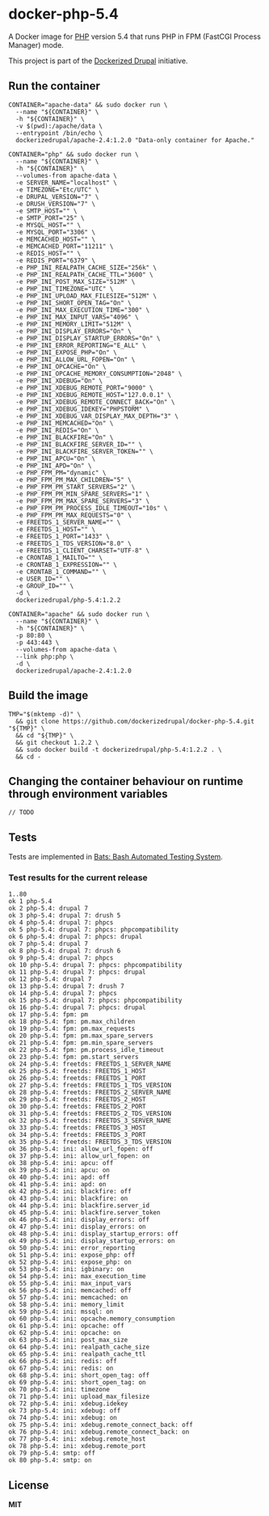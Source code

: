 # docker-php-5.4

A Docker image for [PHP](http://php.net/) version 5.4 that runs PHP in FPM (FastCGI Process Manager) mode.

This project is part of the [Dockerized Drupal](https://dockerizedrupal.com/) initiative.

## Run the container

    CONTAINER="apache-data" && sudo docker run \
      --name "${CONTAINER}" \
      -h "${CONTAINER}" \
      -v $(pwd):/apache/data \
      --entrypoint /bin/echo \
      dockerizedrupal/apache-2.4:1.2.0 "Data-only container for Apache."
      
    CONTAINER="php" && sudo docker run \
      --name "${CONTAINER}" \
      -h "${CONTAINER}" \
      --volumes-from apache-data \
      -e SERVER_NAME="localhost" \
      -e TIMEZONE="Etc/UTC" \
      -e DRUPAL_VERSION="7" \
      -e DRUSH_VERSION="7" \
      -e SMTP_HOST="" \
      -e SMTP_PORT="25" \
      -e MYSQL_HOST="" \
      -e MYSQL_PORT="3306" \
      -e MEMCACHED_HOST="" \
      -e MEMCACHED_PORT="11211" \
      -e REDIS_HOST="" \
      -e REDIS_PORT="6379" \
      -e PHP_INI_REALPATH_CACHE_SIZE="256k" \
      -e PHP_INI_REALPATH_CACHE_TTL="3600" \
      -e PHP_INI_POST_MAX_SIZE="512M" \
      -e PHP_INI_TIMEZONE="UTC" \
      -e PHP_INI_UPLOAD_MAX_FILESIZE="512M" \
      -e PHP_INI_SHORT_OPEN_TAG="On" \
      -e PHP_INI_MAX_EXECUTION_TIME="300" \
      -e PHP_INI_MAX_INPUT_VARS="4096" \
      -e PHP_INI_MEMORY_LIMIT="512M" \
      -e PHP_INI_DISPLAY_ERRORS="On" \
      -e PHP_INI_DISPLAY_STARTUP_ERRORS="On" \
      -e PHP_INI_ERROR_REPORTING="E_ALL" \
      -e PHP_INI_EXPOSE_PHP="On" \
      -e PHP_INI_ALLOW_URL_FOPEN="On" \
      -e PHP_INI_OPCACHE="On" \
      -e PHP_INI_OPCACHE_MEMORY_CONSUMPTION="2048" \
      -e PHP_INI_XDEBUG="On" \
      -e PHP_INI_XDEBUG_REMOTE_PORT="9000" \
      -e PHP_INI_XDEBUG_REMOTE_HOST="127.0.0.1" \
      -e PHP_INI_XDEBUG_REMOTE_CONNECT_BACK="On" \
      -e PHP_INI_XDEBUG_IDEKEY="PHPSTORM" \
      -e PHP_INI_XDEBUG_VAR_DISPLAY_MAX_DEPTH="3" \
      -e PHP_INI_MEMCACHED="On" \
      -e PHP_INI_REDIS="On" \
      -e PHP_INI_BLACKFIRE="On" \
      -e PHP_INI_BLACKFIRE_SERVER_ID="" \
      -e PHP_INI_BLACKFIRE_SERVER_TOKEN="" \
      -e PHP_INI_APCU="On" \
      -e PHP_INI_APD="On" \
      -e PHP_FPM_PM="dynamic" \
      -e PHP_FPM_PM_MAX_CHILDREN="5" \
      -e PHP_FPM_PM_START_SERVERS="2" \
      -e PHP_FPM_PM_MIN_SPARE_SERVERS="1" \
      -e PHP_FPM_PM_MAX_SPARE_SERVERS="3" \
      -e PHP_FPM_PM_PROCESS_IDLE_TIMEOUT="10s" \
      -e PHP_FPM_PM_MAX_REQUESTS="0" \
      -e FREETDS_1_SERVER_NAME="" \
      -e FREETDS_1_HOST="" \
      -e FREETDS_1_PORT="1433" \
      -e FREETDS_1_TDS_VERSION="8.0" \
      -e FREETDS_1_CLIENT_CHARSET="UTF-8" \
      -e CRONTAB_1_MAILTO="" \
      -e CRONTAB_1_EXPRESSION="" \
      -e CRONTAB_1_COMMAND="" \
      -e USER_ID="" \
      -e GROUP_ID="" \
      -d \
      dockerizedrupal/php-5.4:1.2.2

    CONTAINER="apache" && sudo docker run \
      --name "${CONTAINER}" \
      -h "${CONTAINER}" \
      -p 80:80 \
      -p 443:443 \
      --volumes-from apache-data \
      --link php:php \
      -d \
      dockerizedrupal/apache-2.4:1.2.0
      
## Build the image

    TMP="$(mktemp -d)" \
      && git clone https://github.com/dockerizedrupal/docker-php-5.4.git "${TMP}" \
      && cd "${TMP}" \
      && git checkout 1.2.2 \
      && sudo docker build -t dockerizedrupal/php-5.4:1.2.2 . \
      && cd -

## Changing the container behaviour on runtime through environment variables

    // TODO

## Tests

Tests are implemented in [Bats: Bash Automated Testing System](https://github.com/sstephenson/bats).

### Test results for the current release

    1..80
    ok 1 php-5.4
    ok 2 php-5.4: drupal 7
    ok 3 php-5.4: drupal 7: drush 5
    ok 4 php-5.4: drupal 7: phpcs
    ok 5 php-5.4: drupal 7: phpcs: phpcompatibility
    ok 6 php-5.4: drupal 7: phpcs: drupal
    ok 7 php-5.4: drupal 7
    ok 8 php-5.4: drupal 7: drush 6
    ok 9 php-5.4: drupal 7: phpcs
    ok 10 php-5.4: drupal 7: phpcs: phpcompatibility
    ok 11 php-5.4: drupal 7: phpcs: drupal
    ok 12 php-5.4: drupal 7
    ok 13 php-5.4: drupal 7: drush 7
    ok 14 php-5.4: drupal 7: phpcs
    ok 15 php-5.4: drupal 7: phpcs: phpcompatibility
    ok 16 php-5.4: drupal 7: phpcs: drupal
    ok 17 php-5.4: fpm: pm
    ok 18 php-5.4: fpm: pm.max_children
    ok 19 php-5.4: fpm: pm.max_requests
    ok 20 php-5.4: fpm: pm.max_spare_servers
    ok 21 php-5.4: fpm: pm.min_spare_servers
    ok 22 php-5.4: fpm: pm.process_idle_timeout
    ok 23 php-5.4: fpm: pm.start_servers
    ok 24 php-5.4: freetds: FREETDS_1_SERVER_NAME
    ok 25 php-5.4: freetds: FREETDS_1_HOST
    ok 26 php-5.4: freetds: FREETDS_1_PORT
    ok 27 php-5.4: freetds: FREETDS_1_TDS_VERSION
    ok 28 php-5.4: freetds: FREETDS_2_SERVER_NAME
    ok 29 php-5.4: freetds: FREETDS_2_HOST
    ok 30 php-5.4: freetds: FREETDS_2_PORT
    ok 31 php-5.4: freetds: FREETDS_2_TDS_VERSION
    ok 32 php-5.4: freetds: FREETDS_3_SERVER_NAME
    ok 33 php-5.4: freetds: FREETDS_3_HOST
    ok 34 php-5.4: freetds: FREETDS_3_PORT
    ok 35 php-5.4: freetds: FREETDS_3_TDS_VERSION
    ok 36 php-5.4: ini: allow_url_fopen: off
    ok 37 php-5.4: ini: allow_url_fopen: on
    ok 38 php-5.4: ini: apcu: off
    ok 39 php-5.4: ini: apcu: on
    ok 40 php-5.4: ini: apd: off
    ok 41 php-5.4: ini: apd: on
    ok 42 php-5.4: ini: blackfire: off
    ok 43 php-5.4: ini: blackfire: on
    ok 44 php-5.4: ini: blackfire.server_id
    ok 45 php-5.4: ini: blackfire.server_token
    ok 46 php-5.4: ini: display_errors: off
    ok 47 php-5.4: ini: display_errors: on
    ok 48 php-5.4: ini: display_startup_errors: off
    ok 49 php-5.4: ini: display_startup_errors: on
    ok 50 php-5.4: ini: error_reporting
    ok 51 php-5.4: ini: expose_php: off
    ok 52 php-5.4: ini: expose_php: on
    ok 53 php-5.4: ini: igbinary: on
    ok 54 php-5.4: ini: max_execution_time
    ok 55 php-5.4: ini: max_input_vars
    ok 56 php-5.4: ini: memcached: off
    ok 57 php-5.4: ini: memcached: on
    ok 58 php-5.4: ini: memory_limit
    ok 59 php-5.4: ini: mssql: on
    ok 60 php-5.4: ini: opcache.memory_consumption
    ok 61 php-5.4: ini: opcache: off
    ok 62 php-5.4: ini: opcache: on
    ok 63 php-5.4: ini: post_max_size
    ok 64 php-5.4: ini: realpath_cache_size
    ok 65 php-5.4: ini: realpath_cache_ttl
    ok 66 php-5.4: ini: redis: off
    ok 67 php-5.4: ini: redis: on
    ok 68 php-5.4: ini: short_open_tag: off
    ok 69 php-5.4: ini: short_open_tag: on
    ok 70 php-5.4: ini: timezone
    ok 71 php-5.4: ini: upload_max_filesize
    ok 72 php-5.4: ini: xdebug.idekey
    ok 73 php-5.4: ini: xdebug: off
    ok 74 php-5.4: ini: xdebug: on
    ok 75 php-5.4: ini: xdebug.remote_connect_back: off
    ok 76 php-5.4: ini: xdebug.remote_connect_back: on
    ok 77 php-5.4: ini: xdebug.remote_host
    ok 78 php-5.4: ini: xdebug.remote_port
    ok 79 php-5.4: smtp: off
    ok 80 php-5.4: smtp: on

## License

**MIT**
